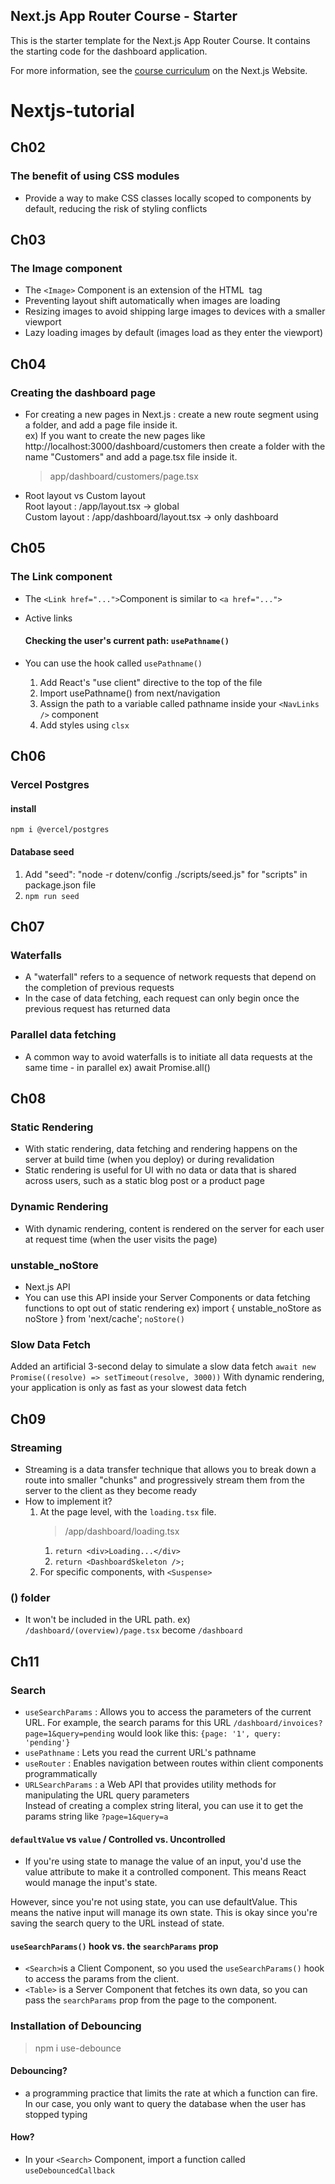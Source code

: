 ## Next.js App Router Course - Starter

This is the starter template for the Next.js App Router Course. It contains the starting code for the dashboard application.

For more information, see the [course curriculum](https://nextjs.org/learn) on the Next.js Website.

# Nextjs-tutorial

## Ch02

### The benefit of using CSS modules

- Provide a way to make CSS classes locally scoped to components by default, reducing the risk of styling conflicts

## Ch03

### The Image component

- The `<Image>` Component is an extension of the HTML <img> tag
- Preventing layout shift automatically when images are loading
- Resizing images to avoid shipping large images to devices with a smaller viewport
- Lazy loading images by default (images load as they enter the viewport)

## Ch04

### Creating the dashboard page

- For creating a new pages in Next.js : create a new route segment using a folder, and add a page file inside it.
  <br/>
  ex) If you want to create the new pages like http://localhost:3000/dashboard/customers
  then create a folder with the name "Customers" and add a page.tsx file inside it.
  <br/>

  > app/dashboard/customers/page.tsx

- Root layout vs Custom layout
  <br/>
  Root layout : /app/layout.tsx -> global
  <br/>
  Custom layout : /app/dashboard/layout.tsx -> only dashboard

## Ch05

### The Link component

- The `<Link href="...">`Component is similar to `<a href="...">`
- Active links
  <br />
  #### Checking the user's current path: `usePathname()`
- You can use the hook called `usePathname()`

  1. Add React's "use client" directive to the top of the file
  2. Import usePathname() from next/navigation
  3. Assign the path to a variable called pathname inside your `<NavLinks />` component
  4. Add styles using `clsx`

## Ch06

### Vercel Postgres

#### install

`npm i @vercel/postgres`

#### Database seed

1. Add "seed": "node -r dotenv/config ./scripts/seed.js" for "scripts" in package.json file
2. `npm run seed`

## Ch07

### Waterfalls

- A "waterfall" refers to a sequence of network requests that depend on the completion of previous requests
- In the case of data fetching, each request can only begin once the previous request has returned data

### Parallel data fetching

- A common way to avoid waterfalls is to initiate all data requests at the same time - in parallel
  ex) await Promise.all()

## Ch08

### Static Rendering

- With static rendering, data fetching and rendering happens on the server at build time (when you deploy) or during revalidation
- Static rendering is useful for UI with no data or data that is shared across users, such as a static blog post or a product page

### Dynamic Rendering

- With dynamic rendering, content is rendered on the server for each user at request time (when the user visits the page)

### unstable_noStore

- Next.js API
- You can use this API inside your Server Components or data fetching functions to opt out of static rendering
  ex) import { unstable_noStore as noStore } from 'next/cache';
  `noStore()`

### Slow Data Fetch

Added an artificial 3-second delay to simulate a slow data fetch
`await new Promise((resolve) => setTimeout(resolve, 3000))`
With dynamic rendering, your application is only as fast as your slowest data fetch

## Ch09

### Streaming

- Streaming is a data transfer technique that allows you to break down a route into smaller "chunks" and progressively stream them from the server to the client as they become ready
- How to implement it?
  1. At the page level, with the `loading.tsx` file.
     > /app/dashboard/loading.tsx
     1. `return <div>Loading...</div>`
     2. `return <DashboardSkeleton />;`
  2. For specific components, with `<Suspense>`

### () folder

- It won't be included in the URL path.
  ex) `/dashboard/(overview)/page.tsx` become `/dashboard`

## Ch11

### Search

- `useSearchParams` : Allows you to access the parameters of the current URL. For example, the search params for this URL `/dashboard/invoices?page=1&query=pending` would look like this: `{page: '1', query: 'pending'}`
- `usePathname` : Lets you read the current URL's pathname
- `useRouter` : Enables navigation between routes within client components programmatically
- `URLSearchParams` : a Web API that provides utility methods for manipulating the URL query parameters
  <br/>
  Instead of creating a complex string literal, you can use it to get the params string like `?page=1&query=a`
  <br/>

#### `defaultValue` vs `value` / Controlled vs. Uncontrolled

- If you're using state to manage the value of an input, you'd use the value attribute to make it a controlled component. This means React would manage the input's state.

However, since you're not using state, you can use defaultValue. This means the native input will manage its own state. This is okay since you're saving the search query to the URL instead of state.

#### `useSearchParams()` hook vs. the `searchParams` prop

- `<Search>`is a Client Component, so you used the `useSearchParams()` hook to access the params from the client.
- `<Table>` is a Server Component that fetches its own data, so you can pass the `searchParams` prop from the page to the component.

### Installation of Debouncing

> npm i use-debounce

#### Debouncing?

- a programming practice that limits the rate at which a function can fire. In our case, you only want to query the database when the user has stopped typing

#### How?

- In your `<Search>` Component, import a function called `useDebouncedCallback`
